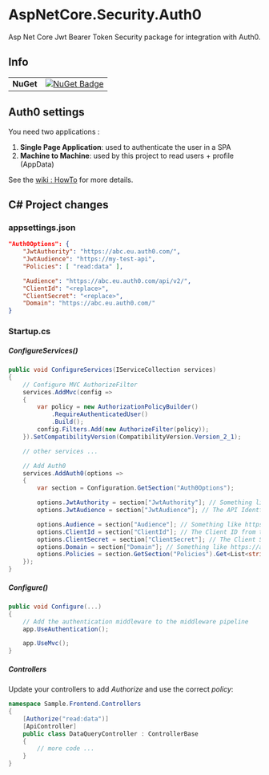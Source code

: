 # AspNetCore.Security.Auth0

Asp Net Core Jwt Bearer Token Security package for integration with Auth0.

## Info
| | |
| --- | --- |
| **NuGet** | [![NuGet Badge](https://buildstats.info/nuget/AspNetCore.Security.Auth0)](https://www.nuget.org/packages/AspNetCore.Security.Auth0) |

## Auth0 settings
You need two applications :
1. **Single Page Application**:  used to authenticate the user in a SPA
2. **Machine to Machine**: used by this project to read users + profile (AppData)

See the [wiki : HowTo](https://github.com/StefH/AspNetCore.Security.Auth0/wiki/HowTo) for more details.

## C# Project changes

### appsettings.json
``` json
"Auth0Options": {
    "JwtAuthority": "https://abc.eu.auth0.com/",
    "JwtAudience": "https://my-test-api",
    "Policies": [ "read:data" ],

    "Audience": "https://abc.eu.auth0.com/api/v2/",
    "ClientId": "<replace>",
    "ClientSecret": "<replace>",
    "Domain": "https://abc.eu.auth0.com/"
}
```

### Startup.cs

##### ConfigureServices()
``` c#
public void ConfigureServices(IServiceCollection services)
{
    // Configure MVC AuthorizeFilter
    services.AddMvc(config =>
    {
        var policy = new AuthorizationPolicyBuilder()
            .RequireAuthenticatedUser()
            .Build();
        config.Filters.Add(new AuthorizeFilter(policy));
    }).SetCompatibilityVersion(CompatibilityVersion.Version_2_1);

    // other services ...

    // Add Auth0
    services.AddAuth0(options =>
    {
        var section = Configuration.GetSection("Auth0Options");

        options.JwtAuthority = section["JwtAuthority"]; // Something like https://abc.eu.auth0.com/
        options.JwtAudience = section["JwtAudience"]; // The API Identfier

        options.Audience = section["Audience"]; // Something like https://abc.eu.auth0.com/api/v2/
        options.ClientId = section["ClientId"]; // The Client ID from the Machine 2 Machine
        options.ClientSecret = section["ClientSecret"]; // The Client Secret from the Machine 2 Machine
        options.Domain = section["Domain"]; // Something like https://abc.eu.auth0.com/
        options.Policies = section.GetSection("Policies").Get<List<string>>(); The policies, like "read:data" and "write:data"
    });
}
```

##### Configure()

``` c#
public void Configure(...)
{
    // Add the authentication middleware to the middleware pipeline
    app.UseAuthentication();

    app.UseMvc();
}
```

##### Controllers

Update your controllers to add *Authorize* and use the correct *policy*:

``` c#
namespace Sample.Frontend.Controllers
{
    [Authorize("read:data")]
    [ApiController]
    public class DataQueryController : ControllerBase
    {
        // more code ...
    }
}
```